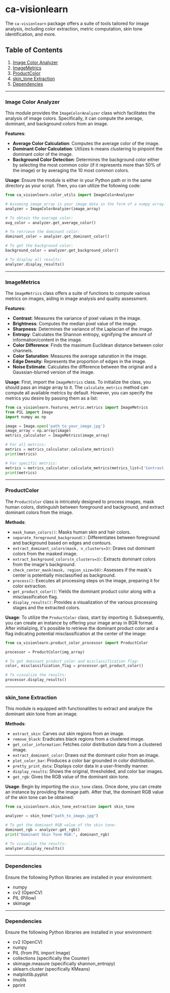 
# ca-visionlearn

The `ca-visionlearn` package offers a suite of tools tailored for image analysis, including color extraction, metric computation, skin tone identification, and more.

## Table of Contents
1. [Image Color Analyzer](#image-color-analyzer)
2. [ImageMetrics](#imagemetrics)
3. [ProductColor](#productcolor)
4. [skin_tone Extraction](#skin_tone-extraction)
5. [Dependencies](#dependencies)

---

### Image Color Analyzer

This module provides the `ImageColorAnalyzer` class which facilitates the analysis of image colors. Specifically, it can compute the average, dominant, and background colors from an image.

**Features**:
- **Average Color Calculation**: Computes the average color of the image.
- **Dominant Color Calculation**: Utilizes k-means clustering to pinpoint the dominant color of the image.
- **Background Color Detection**: Determines the background color either by selecting the most common color (if it represents more than 50% of the image) or by averaging the 10 most common colors.

**Usage**:
Ensure the module is either in your Python path or in the same directory as your script. Then, you can utilize the following code:

```python
from ca_visionlearn.color_utils import ImageColorAnalyzer

# Assuming image_array is your image data in the form of a numpy array:
analyzer = ImageColorAnalyzer(image_array)

# To obtain the average color:
avg_color = analyzer.get_average_color()

# To retrieve the dominant color:
dominant_color = analyzer.get_dominant_color()

# To get the background color:
background_color = analyzer.get_background_color()

# To display all results:
analyzer.display_results()
```

---

### ImageMetrics

The `ImageMetrics` class offers a suite of functions to compute various metrics on images, aiding in image analysis and quality assessment.

**Features**:
- **Contrast**: Measures the variance of pixel values in the image.
- **Brightness**: Computes the median pixel value of the image.
- **Sharpness**: Determines the variance of the Laplacian of the image.
- **Entropy**: Calculates the Shannon entropy, signifying the amount of information/content in the image.
- **Color Difference**: Finds the maximum Euclidean distance between color channels.
- **Color Saturation**: Measures the average saturation in the image.
- **Edge Density**: Represents the proportion of edges in the image.
- **Noise Estimate**: Calculates the difference between the original and a Gaussian-blurred version of the image.

**Usage**:
First, import the `ImageMetrics` class. To initialize the class, you should pass an image array to it. The `calculate_metrics` method can compute all available metrics by default. However, you can specify the metrics you desire by passing them as a list:

```python
from ca_visionlearn.features_metric.metrics import ImageMetrics
from PIL import Image
import numpy as np

image = Image.open('path_to_your_image.jpg')
image_array = np.array(image)
metrics_calculator = ImageMetrics(image_array)

# For all metrics:
metrics = metrics_calculator.calculate_metrics()
print(metrics)

# For specific metrics:
metrics = metrics_calculator.calculate_metrics(metrics_list=['Contrast', 'Brightness'])
print(metrics)
```

---

### ProductColor

The `ProductColor` class is intricately designed to process images, mask human colors, distinguish between foreground and background, and extract dominant colors from the image.

**Methods**:
- `mask_human_colors()`: Masks human skin and hair colors.
- `separate_foreground_background()`: Differentiates between foreground and background based on edges and contours.
- `extract_dominant_colors(mask, n_clusters=3)`: Draws out dominant colors from the masked image.
- `extract_background_colors(n_clusters=3)`: Extracts dominant colors from the image's background.
- `check_center_mask(mask, region_size=50)`: Assesses if the mask's center is potentially misclassified as background.
- `process()`: Executes all processing steps on the image, preparing it for color extraction.
- `get_product_color()`: Yields the dominant product color along with a misclassification flag.
- `display_results()`: Provides a visualization of the various processing stages and the extracted colors.

**Usage**:
To utilize the `ProductColor` class, start by importing it. Subsequently, you can create an instance by offering your image array in BGR format. After initializing, it's possible to retrieve the dominant product color and a flag indicating potential misclassification at the center of the image:

```python
from ca_visionlearn.product_color_processor import ProductColor

processor = ProductColor(img_array)

# To get dominant product color and misclassification flag:
color, misclassification_flag = processor.get_product_color()

# To visualize the results:
processor.display_results()
```

---

### skin_tone Extraction

This module is equipped with functionalities to extract and analyze the dominant skin tone from an image.

**Methods**:
- `extract_skin`: Carves out skin regions from an image.
- `remove_black`: Eradicates black regions from a clustered image.
- `get_color_information`: Fetches color distribution data from a clustered image.
- `extract_dominant_color`: Draws out the dominant color from an image.
- `plot_color_bar`: Produces a color bar grounded in color distribution.
- `pretty_print_data`: Displays color data in a user-friendly manner.
- `display_results`: Shows the original, thresholded, and color bar images.
- `get_rgb`: Gives the RGB value of the dominant skin tone.

**Usage**:
Begin by importing the `skin_tone` class. Once done, you can create an instance by providing the image path. After that, the dominant RGB value of the skin tone can be obtained:

```python
from ca_visionlearn.skin_tone_extraction import skin_tone

analyzer = skin_tone("path_to_image.jpg")

# To get the dominant RGB value of the skin tone:
dominant_rgb = analyzer.get_rgb()
print("Dominant Skin Tone RGB:", dominant_rgb)

# To visualize the results:
analyzer.display_results()
```

---

### Dependencies

Ensure the following Python libraries are installed in your environment:
- numpy
- cv2 (OpenCV)
- PIL (Pillow)
- skimage

---


### Dependencies

Ensure the following Python libraries are installed in your environment:
- cv2 (OpenCV)
- numpy
- PIL (from PIL import Image)
- collections (specifically the Counter)
- skimage.measure (specifically shannon_entropy)
- sklearn.cluster (specifically KMeans)
- matplotlib.pyplot
- imutils
- pprint